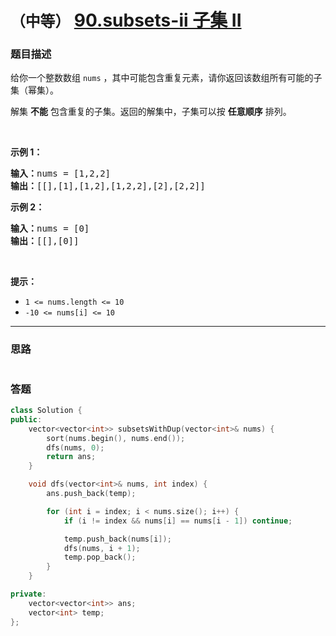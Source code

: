 # `（中等）` [90.subsets-ii 子集 II](https://leetcode-cn.com/problems/subsets-ii/)

### 题目描述
<p>给你一个整数数组 <code>nums</code> ，其中可能包含重复元素，请你返回该数组所有可能的子集（幂集）。</p>

<p>解集 <strong>不能</strong> 包含重复的子集。返回的解集中，子集可以按 <strong>任意顺序</strong> 排列。</p>

<div class="original__bRMd">
<div>
<p>&nbsp;</p>

<p><strong>示例 1：</strong></p>

<pre><strong>输入：</strong>nums = [1,2,2]
<strong>输出：</strong>[[],[1],[1,2],[1,2,2],[2],[2,2]]
</pre>

<p><strong>示例 2：</strong></p>

<pre><strong>输入：</strong>nums = [0]
<strong>输出：</strong>[[],[0]]
</pre>

<p>&nbsp;</p>

<p><strong>提示：</strong></p>

<ul>
	<li><code>1 &lt;= nums.length &lt;= 10</code></li>
	<li><code>-10 &lt;= nums[i] &lt;= 10</code></li>
</ul>
</div>
</div>


---
### 思路
```
```



### 答题
``` C++
class Solution {
public:
    vector<vector<int>> subsetsWithDup(vector<int>& nums) {
        sort(nums.begin(), nums.end());
        dfs(nums, 0);
        return ans;
    }

    void dfs(vector<int>& nums, int index) {
        ans.push_back(temp);

        for (int i = index; i < nums.size(); i++) {
            if (i != index && nums[i] == nums[i - 1]) continue;

            temp.push_back(nums[i]);
            dfs(nums, i + 1);
            temp.pop_back();
        }
    }

private:
    vector<vector<int>> ans;
    vector<int> temp;
};
```




